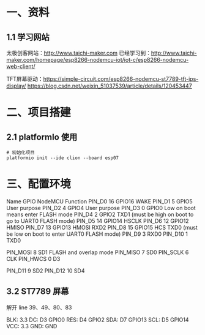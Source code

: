 # 一、资料

## 1.1 学习网站

太极创客网站：http://www.taichi-maker.com
已经学习到：http://www.taichi-maker.com/homepage/esp8266-nodemcu-iot/iot-c/esp8266-nodemcu-web-client/

TFT屏幕驱动：https://simple-circuit.com/esp8266-nodemcu-st7789-tft-ips-display/
https://blog.csdn.net/weixin_51037539/article/details/120453447

# 二、项目搭建
## 2.1 platformIo 使用
```shell
# 初始化项目
platformio init --ide clion --board esp07

```


# 三、配置环境

Name         GPIO           NodeMCU      Function
PIN_D0        16            GPIO16       WAKE
PIN_D1        5             GPIO5        User purpose
PIN_D2        4             GPIO4        User purpose
PIN_D3        0             GPIO0        Low on boot means enter FLASH mode
PIN_D4        2             GPIO2        TXD1 (must be high on boot to go to UART0 FLASH mode)
PIN_D5        14            GPIO14       HSCLK
PIN_D6        12            GPIO12       HMISO
PIN_D7        13            GPIO13       HMOSI  RXD2
PIN_D8        15            GPIO15       HCS    TXD0 (must be low on boot to enter UART0 FLASH mode)
PIN_D9        3                          RXD0
PIN_D10       1                          TXD0
                            
PIN_MOSI      8             SD1          FLASH and overlap mode
PIN_MISO      7             SD0
PIN_SCLK      6             CLK
PIN_HWCS      0             D3
                            
PIN_D11       9             SD2
PIN_D12       10            SD4




## 3.2 ST7789 屏幕
解开  line 39、49、80、83

BLK:   3.3
DC:    D3    GPIO0
RES:   D4    GPIO2
SDA:   D7    GPIO13
SCL:   D5    GPIO14
VCC:   3.3
GND:   GND